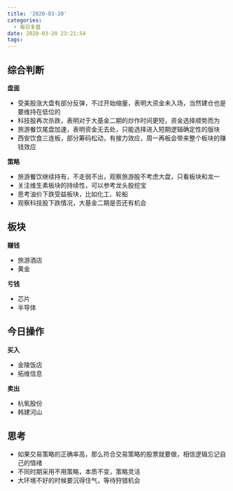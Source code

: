 ```yaml
---
title: '2020-03-20'
categories:
  - 每日复盘
date: 2020-03-20 23:21:54
tags:
---
```

## 综合判断
**盘面**

- 受美股涨大盘有部分反弹，不过开始缩量，表明大资金未入场，当然建仓也是要维持在低位的
- 科技股再次杀跌，表明对于大基金二期的炒作时间更短，资金选择顺势而为
- 旅游餐饮尾盘加速，表明资金无去处，只能选择进入短期逻辑确定性的版块
- 西安饮食三连板，部分筹码松动，有接力效应，周一再板会带来整个板块的赚钱效应

**策略**

- 旅游餐饮继续持有，不走弱不出，观察旅游股不考虑大盘，只看板块和龙一
- 关注维生素板块的持续性，可以参考龙头股挖宝
- 思考油价下跌受益板块，比如化工、轮船
- 观察科技股下跌情况，大基金二期是否还有机会

## 板块
**赚钱**

- 旅游酒店
- 黄金

**亏钱**

- 芯片
- 半导体

## 今日操作
**买入**

- 金陵饭店
- 拓维信息

**卖出**

- 杭氧股份
- 韩建河山

## 思考
- 如果交易策略的正确率高，那么符合交易策略的股票就要做，相信逻辑忘记自己的情绪
- 不同时期采用不用策略，本质不变，策略灵活
- 大环境不好的时候要沉得住气，等待狩猎机会